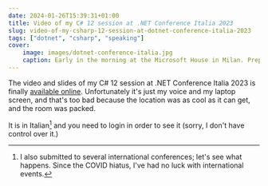 ```yaml
---
date: 2024-01-26T15:39:31+01:00
title: Video of my C# 12 session at .NET Conference Italia 2023
slug: video-of-my-csharp-12-session-at-dotnet-conference-italia-2023
tags: ["dotnet", "csharp", "speaking"]
cover:
    image: images/dotnet-conference-italia.jpg
    caption: Early in the morning at the Microsoft House in Milan. Preparations underway
---
```

The video and slides of my C# 12 session at .NET Conference Italia 2023 is
finally [available
online](https://www.ugidotnet.org/e/sessione/3295/C-12-Cosa-c-e-di-nuovo-e-interessante).
Unfortunately it's just my voice and my laptop screen, and that's too bad
because the location was as cool as it can get, and the room was packed. 

It is in Italian[^1] and you need to login in order to see it (sorry, I
don't have control over it.)

[^1]: I also submitted to several international conferences; let's see what
happens. Since the COVID hiatus, I've had no luck with international events.